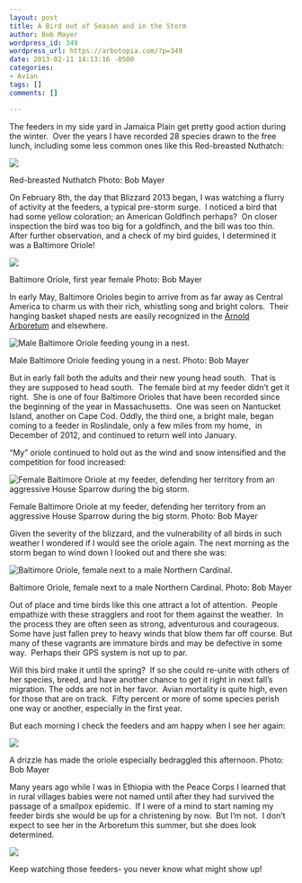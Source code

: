 ```yaml
---
layout: post
title: A Bird out of Season and in the Storm
author: Bob Mayer
wordpress_id: 349
wordpress_url: https://arbotopia.com/?p=349
date: 2013-02-11 14:13:16 -0500
categories:
- Avian
tags: []
comments: []

---
```

The feeders in my side yard in Jamaica Plain get pretty good action during the winter.  Over the years I have recorded 28 species drawn to the free lunch, including some less common ones like this Red-breasted Nuthatch:

![](/images/P1150212.jpg)

Red-breasted Nuthatch
Photo: Bob Mayer

On February 8th, the day that Blizzard 2013 began, I was watching a flurry of activity at the feeders, a typical pre-storm surge.  I noticed a bird that had some yellow coloration; an American Goldfinch perhaps?  On closer inspection the bird was too big for a goldfinch, and the bill was too thin.  After further observation, and a check of my bird guides, I determined it was a Baltimore Oriole!

![](/images/P1040021.jpg)

Baltimore Oriole, first year female
Photo: Bob Mayer

In early May, Baltimore Orioles begin to arrive from as far away as Central America to charm us with their rich, whistling song and bright colors.  Their hanging basket shaped nests are easily recognized in the [Arnold Arboretum](http://www.arboretum.harvard.edu/) and elsewhere.

![Male Baltimore Oriole feeding young in a nest.](/images/2013/02/P1010016.jpg)

Male Baltimore Oriole feeding young in a nest.
Photo: Bob Mayer

But in early fall both the adults and their new young head south.  That is they are supposed to head south.  The female bird at my feeder didn’t get it right.  She is one of four Baltimore Orioles that have been recorded since the beginning of the year in Massachusetts.  One was seen on Nantucket Island, another on Cape Cod. Oddly, the third one, a bright male, began coming to a feeder in Roslindale, only a few miles from my home,  in December of 2012, and continued to return well into January.

“My” oriole continued to hold out as the wind and snow intensified and the competition for food increased:

![Female Baltimore Oriole at my feeder, defending her territory from an aggressive House Sparrow during the big storm.](/images/2013/02/P10400161.jpg)

Female Baltimore Oriole at my feeder, defending her territory from an aggressive House Sparrow during the big storm.
Photo: Bob Mayer

Given the severity of the blizzard, and the vulnerability of all birds in such weather I wondered if I would see the oriole again. The next morning as the storm began to wind down I looked out and there she was:

![Baltimore Oriole, female next to a male Northern Cardinal.](/images/2013/02/P1040037.jpg)

Baltimore Oriole, female next to a male Northern Cardinal.
Photo: Bob Mayer

Out of place and time birds like this one attract a lot of attention.  People empathize with these stragglers and root for them against the weather.  In the process they are often seen as strong, adventurous and courageous.  Some have just fallen prey to heavy winds that blow them far off course. But many of these vagrants are immature birds and may be defective in some way.  Perhaps their GPS system is not up to par.

Will this bird make it until the spring?  If so she could re-unite with others of her species, breed, and have another chance to get it right in next fall’s migration. The odds are not in her favor.  Avian mortality is quite high, even for those that are on track.  Fifty percent or more of some species perish one way or another, especially in the first year.

But each morning I check the feeders and am happy when I see her again:

![](/images/P1040068.jpg)

A drizzle has made the oriole especially bedraggled this afternoon.
Photo: Bob Mayer

Many years ago while I was in Ethiopia with the Peace Corps I learned that in rural villages babies were not named until after they had survived the passage of a smallpox epidemic.  If I were of a mind to start naming my feeder birds she would be up for a christening by now.  But I’m not.  I don’t expect to see her in the Arboretum this summer, but she does look determined.

![](/images/P1040048.jpg)

Keep watching those feeders- you never know what might show up!
